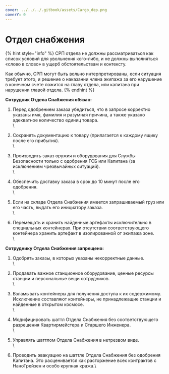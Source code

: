 ```yaml
---
cover: ../../../.gitbook/assets/Cargo_dep.png
coverY: 0
---
```


# Отдел снабжения

{% hint style="info" %}
СРП отдела не должны рассматриваться как список условий для увольнения кого-либо, и не должны выполняться «слово в слово» в ущерб обстоятельствам и контексту.

Как обычно, СРП могут быть вольно интерпретированы, если ситуация требует этого, и решение о наказании члена экипажа за его нарушение в конечном счете ложится на главу отдела, или капитана при нарушении главой отдела.
{% endhint %}

**Сотрудник Отдела Снабжения обязан:**

1. Перед одобрением заказа убедиться, что в запросе корректно указаны имя, фамилия и разумная причина, а также указано адекватное количество единиц товара.\
   \

2. Сохранять документацию к товару (прилагается к каждому ящику после его прибытия).\
   \

3. Производить заказ оружия и оборудования для Службы Безопасности только с одобрения ГСБ или Капитана (за исключением чрезвычайных ситуаций).\
   \

4. Обеспечить доставку заказа в срок до 10 минут после его одобрения.\
   \

5. Если на складе Отдела Снабжения имеется запрашиваемый груз или его часть, выдать его инициатору заказа.\
   \

6. Перемещать и хранить найденные артефакты исключительно в специальных контейнерах. При отсутствии соответствующего контейнера хранить артефакт в изолированной от экипажа зоне.\
   \


**Сотруднику Отдела Снабжения запрещено:**

1. Одобрять заказы, в которых указаны некорректные данные.\
   \

2. Продавать важное станционное оборудование, ценные ресурсы станции и персональные вещи сотрудников.\
   \

3. Взламывать контейнеры для получения доступа к их содержимому. Исключение составляют контейнеры, не принадлежащие станции и найденные в открытом космосе.\
   \

4. Модифицировать шаттл Отдела Снабжения без соответствующего разрешения Квартирмейстера и Старшего Инженера.\
   \

5. Управлять шаттлом Отдела Снабжения в нетрезвом виде.\
   \

6. Проводить эвакуацию на шаттле Отдела Снабжения без одобрения Капитана. Это расценивается как расторжение всех контрактов с НаноТрейзен и особо крупная кража.\
